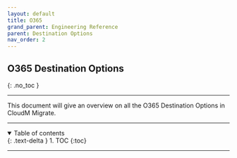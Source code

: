 ```yaml
---
layout: default
title: O365
grand_parent: Engineering Reference
parent: Destination Options
nav_order: 2
---
```


## O365 Destination Options
{: .no_toc }

---

This document will give an overview on all the O365 Destination Options in CloudM Migrate. 

---
<a name="top"></a>
<details open markdown="block">
  <summary>
    Table of contents
  </summary>
  {: .text-delta }
1. TOC
{:toc}
</details>

---
